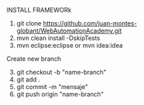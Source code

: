 INSTALL FRAMEWORk

1. git clone https://github.com/juan-montes-globant/WebAutomationAcademy.git
2. mvn clean install -DskipTests
3. mvn eclipse:eclipse or mvn idea:idea

Create new branch

3. git checkout -b "name-branch"
4. git add .
5. git commit -m "mensaje"
6. git push origin "name-branch"
